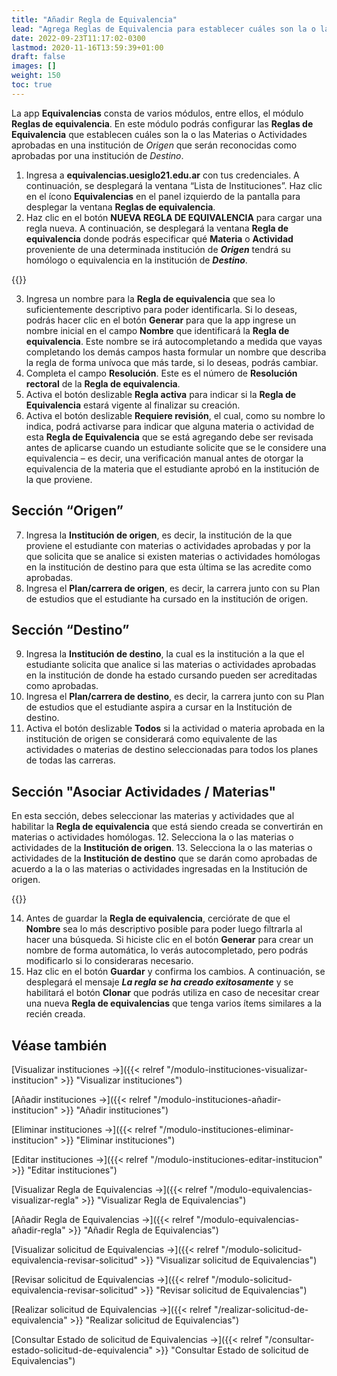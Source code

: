 ```yaml
---
title: "Añadir Regla de Equivalencia"
lead: "Agrega Reglas de Equivalencia para establecer cuáles son la o las Materias o Actividades aprobadas en una institución <i>de Origen</i> que serán reconocidas como aprobadas por una institución <i>de Destino</i>."
date: 2022-09-23T11:17:02-0300
lastmod: 2020-11-16T13:59:39+01:00
draft: false
images: []
weight: 150
toc: true
---
```

La app **Equivalencias** consta de varios módulos, entre ellos, el módulo **Reglas de equivalencia**. En este módulo podrás configurar las **Reglas de Equivalencia** que establecen cuáles son la o las Materias o Actividades aprobadas en una institución de _Origen_ que serán reconocidas como aprobadas por una institución de _Destino_.

1. Ingresa a **equivalencias.uesiglo21.edu.ar** con tus credenciales. A continuación, se desplegará la ventana “Lista de Instituciones”. Haz clic en el ícono **Equivalencias** en el panel izquierdo de la pantalla para desplegar la ventana **Reglas de equivalencia**.
2. Haz clic en el botón **NUEVA REGLA DE EQUIVALENCIA** para cargar una regla nueva. A continuación, se desplegará la ventana **Regla de equivalencia** donde podrás especificar qué **Materia** o **Actividad** proveniente de una determinada institución de **_Origen_** tendrá su homólogo o equivalencia en la institución de **_Destino_**.

{{<note text="Los campos requeridos u obligatorios están indicados por un asterisco en color rojo. A medida que ingreses información en estos campos, se colocará una marca de <b>Check</b> para indicar que fueron completados y desaparecerán las leyendas que indican que falta ingresar información. Asimismo, una vez que el formulario esté completo se habilitará el botón <b>Guardar</b> para asegurarte de que no faltó ningún dato para crear la <b>Regla de Equivalencia</b>.">}}

3. Ingresa un nombre para la **Regla de equivalencia** que sea lo suficientemente descriptivo para poder identificarla. Si lo deseas, podrás hacer clic en el botón **Generar** para que la app ingrese un nombre inicial en el campo **Nombre** que identificará la **Regla de equivalencia**. Este nombre se irá autocompletando a medida que vayas completando los demás campos hasta formular un nombre que describa la regla de forma unívoca que más tarde, si lo deseas, podrás cambiar.
4. Completa el campo **Resolución**. Este es el número de **Resolución rectoral** de la **Regla de equivalencia**.
5. Activa el botón deslizable **Regla activa** para indicar si la **Regla de Equivalencia** estará vigente al finalizar su creación.
6. Activa el botón deslizable **Requiere revisión**, el cual, como su nombre lo indica, podrá activarse para indicar que alguna materia o actividad de esta **Regla de Equivalencia** que se está agregando debe ser revisada antes de aplicarse cuando un estudiante solicite que se le considere una equivalencia – es decir, una verificación manual antes de otorgar la equivalencia de la materia que el estudiante aprobó en la institución de la que proviene.

## Sección “Origen”

7. Ingresa la **Institución de origen**, es decir, la institución de la que proviene el estudiante con materias o actividades aprobadas y por la que solicita que se analice si existen materias o actividades homólogas en la institución de destino para que esta última se las acredite como aprobadas.
8. Ingresa el **Plan/carrera de origen**, es decir, la carrera junto con su Plan de estudios que el estudiante ha cursado en la institución de origen.

## Sección “Destino”

9. Ingresa la **Institución de destino**, la cual es la institución a la que el estudiante solicita que analice si las materias o actividades aprobadas en la institución de donde ha estado cursando pueden ser acreditadas como aprobadas.
10. Ingresa el **Plan/carrera de destino**, es decir, la carrera junto con su Plan de estudios que el estudiante aspira a cursar en la Institución de destino.
11. Activa el botón deslizable **Todos** si la actividad o materia aprobada en la institución de origen se considerará como equivalente de las actividades o materias de destino seleccionadas para todos los planes de todas las carreras.

## Sección "Asociar Actividades / Materias"

En esta sección, debes seleccionar las materias y actividades que al habilitar la **Regla de equivalencia** que está siendo creada se convertirán en materias o actividades homólogas.
12. Selecciona la o las materias o actividades de la **Institución de origen**.
13. Selecciona la o las materias o actividades de la **Institución de destino** que se darán como aprobadas de acuerdo a la o las materias o actividades ingresadas en la Institución de origen.

{{<note text="Una actividad o materia de origen puede tener una o más actividades o materias equivalentes, y viceversa.">}}

14. Antes de guardar la **Regla de equivalencia**, cerciórate de que el **Nombre** sea lo más descriptivo posible para poder luego filtrarla al hacer una búsqueda. Si hiciste clic en el botón **Generar** para crear un nombre de forma automática, lo verás autocompletado, pero podrás modificarlo si lo consideraras necesario.
15. Haz clic en el botón **Guardar** y confirma los cambios. A continuación, se desplegará el mensaje **_La regla se ha creado exitosamente_** y se habilitará el botón **Clonar** que podrás utiliza en caso de necesitar crear una nueva **Regla de equivalencias** que tenga varios ítems similares a la recién creada.

## Véase también

[Visualizar instituciones →]({{< relref "/modulo-instituciones-visualizar-institucion" >}} "Visualizar instituciones")

[Añadir instituciones →]({{< relref "/modulo-instituciones-añadir-institucion" >}} "Añadir instituciones")

[Eliminar instituciones →]({{< relref "/modulo-instituciones-eliminar-institucion" >}} "Eliminar instituciones")

[Editar instituciones →]({{< relref "/modulo-instituciones-editar-institucion" >}} "Editar instituciones")

[Visualizar Regla de Equivalencias →]({{< relref "/modulo-equivalencias-visualizar-regla" >}} "Visualizar Regla de Equivalencias")

[Añadir Regla de Equivalencias →]({{< relref "/modulo-equivalencias-añadir-regla" >}} "Añadir Regla de Equivalencias")

[Visualizar solicitud de Equivalencias →]({{< relref "/modulo-solicitud-equivalencia-revisar-solicitud" >}} "Visualizar solicitud de Equivalencias")

[Revisar solicitud de Equivalencias →]({{< relref "/modulo-solicitud-equivalencia-revisar-solicitud" >}} "Revisar solicitud de Equivalencias")

[Realizar solicitud de Equivalencias →]({{< relref "/realizar-solicitud-de-equivalencia" >}} "Realizar solicitud de Equivalencias")

[Consultar Estado de solicitud de Equivalencias →]({{< relref "/consultar-estado-solicitud-de-equivalencia" >}} "Consultar Estado de solicitud de Equivalencias")